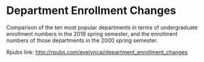 # Department Enrollment Changes
Comparison of the ten most popular departments in terms of undergraduate enrollment numbers in the 2019 spring semester, and the enrollment numbers of those departments in the 2000 spring semester.

Rpubs link: http://rpubs.com/evelyncai/department_enrollment_changes

